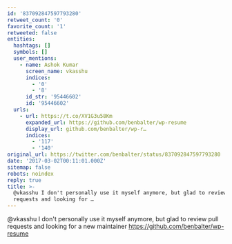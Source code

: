 ```yaml
---
id: '837092847597793280'
retweet_count: '0'
favorite_count: '1'
retweeted: false
entities:
  hashtags: []
  symbols: []
  user_mentions:
    - name: Ashok Kumar
      screen_name: vkasshu
      indices:
        - '0'
        - '8'
      id_str: '95446602'
      id: '95446602'
  urls:
    - url: https://t.co/XV1G3u58Km
      expanded_url: https://github.com/benbalter/wp-resume
      display_url: github.com/benbalter/wp-r…
      indices:
        - '117'
        - '140'
original_url: https://twitter.com/benbalter/status/837092847597793280
date: '2017-03-02T00:11:01.000Z'
sitemap: false
robots: noindex
reply: true
title: >-
  @vkasshu I don't personally use it myself anymore, but glad to review pull
  requests and looking for …
---
```


@vkasshu I don't personally use it myself anymore, but glad to review pull requests and looking for a new maintainer https://github.com/benbalter/wp-resume